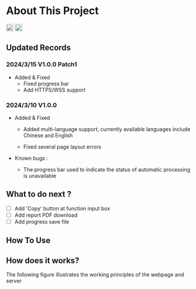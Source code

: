 # About This Project

<a href="https://wakatime.com/badge/user/b415f305-24f8-432e-8d25-a46c15eba566/project/018dc496-d190-42b6-b317-2d03640e2315"><img src="https://wakatime.com/badge/user/b415f305-24f8-432e-8d25-a46c15eba566/project/018dc496-d190-42b6-b317-2d03640e2315.svg" alt="waketime" style="height:20px"></a>  <img src="https://badgen.net/static/license/Apache2/blue" style="height:20px">

## Updated Records
### 2024/3/15 V1.0.0 Patch1
- Added & Fixed
  - Fixed progress bar
  - Add HTTPS/WSS support
### 2024/3/10 V1.0.0
- Added & Fixed

  - Added multi-language support, currently available languages include Chinese and English

  - Fixed several page layout errors

- Known bugs :
    - The progress bar used to indicate the status of automatic processing is unavailable

## What to do next ?
- [ ] Add 'Copy' button at function input box
- [ ] Add report PDF download
- [ ] Add progress save file

## How To Use

## How does it works?
The following figure illustrates the working principles of the webpage and server
